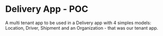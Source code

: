 # Delivery App - POC
A multi tenant app to be used in a Delivery app with 4 simples models: Location, Driver, Shipment and an Organization - that was our tenant app.
